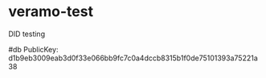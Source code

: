 # veramo-test
DID testing

#db PublicKey: d1b9eb3009eab3d0f33e066bb9fc7c0a4dccb8315b1f0de75101393a75221a38